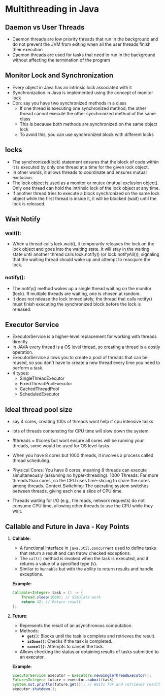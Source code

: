 # Multithreading in Java

## Daemon vs User Threads

- Daemon threads are low priority threads that run in the background and do not prevent the JVM from exiting when all the user threads finish their execution
- Daemon threads are used for tasks that need to run in the background without affecting the termination of the program

## Monitor Lock and Synchronization

- Every object in Java has an intrinsic lock associated with it
- Synchronization in Java is implemented using the concept of monitor lock
- Con: say you have two synchronized methods in a class
    - If one thread is executing one synchronized method, the other thread cannot execute the other synchronized method of the same class
    - This is because both methods are synchronized on the same object lock
    - To avoid this, you can use synchronized block with different locks

## locks

- The synchronized(lock) statement ensures that the block of code within it is executed by only one thread at a time for the given lock object.
-  In other words, it allows threads to coordinate and ensures mutual exclusion.
- The lock object is used as a monitor or mutex (mutual exclusion object). Only one thread can hold the intrinsic lock of the lock object at any time.
- If another thread tries to execute a block synchronized on the same lock object while the first thread is inside it, it will be blocked (wait) until the lock is released.

## Wait Notify

 ### wait():

- When a thread calls lock.wait(), it temporarily releases the lock on the lock object and goes into the waiting state.
It will stay in the waiting state until another thread calls lock.notify() (or lock.notifyAll()), signaling that the waiting thread should wake up and attempt to reacquire the lock.
### notify():
- The notify() method wakes up a single thread waiting on the monitor (lock). If multiple threads are waiting, one is chosen at random.
- It does not release the lock immediately; the thread that calls notify() must finish executing the synchronized block before the lock is released.

## Executor Service

- ExecutorService is a higher-level replacement for working with threads directly.
- In JAVA every thread is a OS level thread, so creating a thread is a costly operation.
- ExecutorService allows you to create a pool of threads that can be reused, so you don't have to create a new thread every time you need to perform a task.
- 4 types: 
    - SingleThreadExecutor
    - FixedThreadPoolExecutor
    - CachedThreadPool
    - ScheduledExecutor

## Ideal thread pool size

- say 4 cores, creating 100s of threads wont help if cpu intensive tasks
- lots of threads contensting for CPU time will slow down the system
- #threads = #cores but wont ensure all cores will be running your threads, some would be used for OS level tasks

- When you have 8 cores but 1000 threads, it involves a process called thread scheduling.

- Physical Cores: You have 8 cores, meaning 8 threads can execute simultaneously (assuming no hyper-threading).
1000 Threads: Far more threads than cores, so the CPU uses time-slicing to share the cores among threads.
Context Switching: The operating system switches between threads, giving each one a slice of CPU time.

- Threads waiting for I/O (e.g., file reads, network requests) do not consume CPU time, allowing other threads to use the CPU while they wait.

## **Callable and Future in Java - Key Points**

1. **Callable**:
   - A functional interface in `java.util.concurrent` used to define tasks that return a result and can throw checked exceptions.
   - The `call()` method is invoked when the task is executed, and it returns a value of a specified type (`V`).
   - Similar to `Runnable` but with the ability to return results and handle exceptions.

   **Example**:
   ```java
   Callable<Integer> task = () -> {
       Thread.sleep(1000); // Simulate work
       return 42; // Return result
   };
   ```

2. **Future**:
   - Represents the result of an asynchronous computation.
   - Methods:
     - **`get()`**: Blocks until the task is complete and retrieves the result.
     - **`isDone()`**: Checks if the task is completed.
     - **`cancel()`**: Attempts to cancel the task.
   - Allows checking the status or obtaining results of tasks submitted to an executor.

   **Example**:
   ```java
   ExecutorService executor = Executors.newSingleThreadExecutor();
   Future<Integer> future = executor.submit(task);
   System.out.println(future.get()); // Waits for and retrieves result
   executor.shutdown();
   ```
